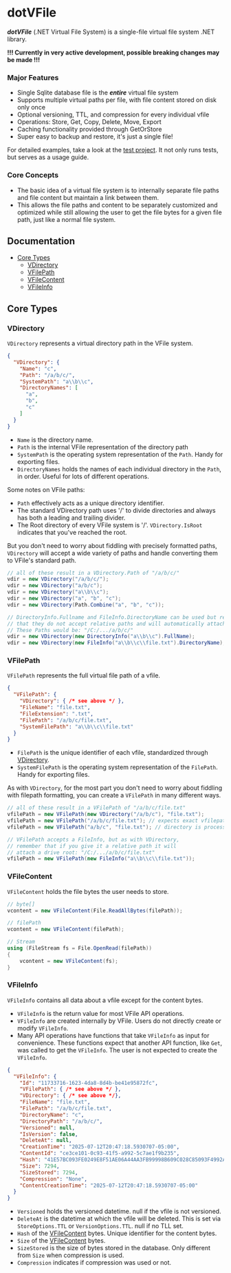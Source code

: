 # dotVFile
**_dotVFile_** (.NET Virtual File System) is a single-file virtual file system .NET library.

**!!! Currently in very active development, possible breaking changes may be made !!!**

### Major Features
- Single Sqlite database file is the **_entire_** virtual file system
- Supports multiple virtual paths per file, with file content stored on disk only once
- Optional versioning, TTL, and compression for every individual vfile
- Operations: Store, Get, Copy, Delete, Move, Export
- Caching functionality provided through GetOrStore
- Super easy to backup and restore, it's just a single file!

For detailed examples, take a look at the [test project](https://github.com/wdorsey/dotVFile/blob/master/dotVFile.Test/Program.cs). It not only runs tests, but serves as a usage guide.

### Core Concepts

- The basic idea of a virtual file system is to internally separate file paths and file content but maintain a link between them.
- This allows the file paths and content to be separately customized and optimized while still allowing the user to get the file bytes for a given file path, just like a normal file system.

## Documentation

- [Core Types](#core-types)
	- [VDirectory](#vdirectory)
    - [VFilePath](#vfilepath)
    - [VFileContent](#vfilecontent)
    - [VFileInfo](#vfileinfo)

## Core Types

### VDirectory
`VDirectory` represents a virtual directory path in the VFile system.

```JSON
{
  "VDirectory": {
    "Name": "c",
    "Path": "/a/b/c/",
    "SystemPath": "a\\b\\c",
    "DirectoryNames": [
      "a",
      "b",
      "c"
    ]
  }
}
```

- `Name` is the directory name.
- `Path` is the internal VFile representation of the directory path
- `SystemPath` is the operating system representation of the `Path`. Handy for exporting files.
- `DirectoryNames` holds the names of each individual directory in the `Path`, in order. Useful for lots of different operations.

Some notes on VFile paths:
- `Path` effectively acts as a unique directory identifier.
- The standard VDirectory path uses '/' to divide directories and always has both a leading and trailing divider. 
- The Root directory of every VFile system is '/'. `VDirectory.IsRoot` indicates that you've reached the root.

But you don't need to worry about fiddling with precisely formatted paths, `VDirectory` will accept a wide variety of paths and handle converting them to VFile's standard path.
```C#
// all of these result in a VDirectory.Path of "/a/b/c/"
vdir = new VDirectory("/a/b/c/");
vdir = new VDirectory("a/b/c");
vdir = new VDirectory("a\\b\\c");
vdir = new VDirectory("a", "b", "c");
vdir = new VDirectory(Path.Combine("a", "b", "c"));

// DirectoryInfo.Fullname and FileInfo.DirectoryName can be used but remember 
// that they do not accept relative paths and will automatically attach a drive root.
// These Paths would be: "/C:/.../a/b/c/"
vdir = new VDirectory(new DirectoryInfo("a\\b\\c").FullName);
vdir = new VDirectory(new FileInfo("a\\b\\c\\file.txt").DirectoryName);
```

### VFilePath
`VFilePath` represents the full virtual file path of a vfile.

```JSON
{
  "VFilePath": {
    "VDirectory": { /* see above */ },
    "FileName": "file.txt",
    "FileExtension": ".txt",
    "FilePath": "/a/b/c/file.txt",
    "SystemFilePath": "a\\b\\c\\file.txt"
  }
}
```

- `FilePath` is the unique identifier of each vfile, standardized through [VDirectory](#vdirectory).
- `SystemFilePath` is the operating system representation of the `FilePath`. Handy for exporting files.

As with `VDirectory`, for the most part you don't need to worry about fiddling with filepath formatting, you can create a `VFilePath` in many different ways.

```C#
// all of these result in a VFilePath of "/a/b/c/file.txt"
vfilePath = new VFilePath(new VDirectory("/a/b/c"), "file.txt");
vfilePath = new VFilePath("/a/b/c/file.txt"); // expects exact vfilepath, a system path will not work.
vfilePath = new VFilePath("a/b/c", "file.txt"); // directory is processed through VDirectory

// VFilePath accepts a FileInfo, but as with VDirectory, 
// remember that if you give it a relative path it will 
// attach a drive root: "/C:/.../a/b/c/file.txt"
vfilePath = new VFilePath(new FileInfo("a\\b\\c\\file.txt"));
```

### VFileContent
`VFileContent` holds the file bytes the user needs to store.
```C#
// byte[]
vcontent = new VFileContent(File.ReadAllBytes(filePath));

// filePath
vcontent = new VFileContent(filePath);

// Stream
using (FileStream fs = File.OpenRead(filePath))
{
	vcontent = new VFileContent(fs);
}
```

### VFileInfo
`VFileInfo` contains all data about a vfile except for the content bytes.

- `VFileInfo` is the return value for most VFile API operations.
- `VFileInfo` are created internally by VFile. Users do not directly create or modify `VFileInfo`.
- Many API operations have functions that take `VFileInfo` as input for convenience. These functions expect that another API function, like `Get`, was called to get the `VFileInfo`. The user is not expected to create the `VFileInfo`.

```JSON
{
  "VFileInfo": {
    "Id": "11733716-1623-4da8-8d4b-be41e95872fc",
    "VFilePath": { /* see above */ },
    "VDirectory": { /* see above */},
    "FileName": "file.txt",
    "FilePath": "/a/b/c/file.txt",
    "DirectoryName": "c",
    "DirectoryPath": "/a/b/c/",
    "Versioned": null,
    "IsVersion": false,
    "DeleteAt": null,
    "CreationTime": "2025-07-12T20:47:18.5930707-05:00",
    "ContentId": "ce3ce101-0c93-41f5-a992-5c7ae1f9b235",
    "Hash": "41E57BC093FE0249E8F51AE06A44AA3FB99998B609C028C85093F4992AD13291",
    "Size": 7294,
    "SizeStored": 7294,
    "Compression": "None",
    "ContentCreationTime": "2025-07-12T20:47:18.5930707-05:00"
  }
}
```

- `Versioned` holds the versioned datetime. null if the vfile is not versioned.
- `DeleteAt` is the datetime at which the vfile will be deleted. This is set via `StoreOptions.TTL` or `VersionOptions.TTL`. null if no TLL set.
- `Hash` of the [VFileContent](#vfilecontent) bytes. Unique identifier for the content bytes.
- `Size` of the [VFileContent](#vfilecontent) bytes.
- `SizeStored` is the size of bytes stored in the database. Only different from `Size` when compression is used.
- `Compression` indicates if compression was used or not.